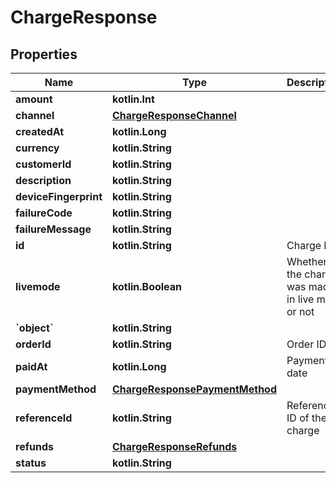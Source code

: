 
# ChargeResponse

## Properties
Name | Type | Description | Notes
------------ | ------------- | ------------- | -------------
**amount** | **kotlin.Int** |  |  [optional]
**channel** | [**ChargeResponseChannel**](ChargeResponseChannel.md) |  |  [optional]
**createdAt** | **kotlin.Long** |  |  [optional]
**currency** | **kotlin.String** |  |  [optional]
**customerId** | **kotlin.String** |  |  [optional]
**description** | **kotlin.String** |  |  [optional]
**deviceFingerprint** | **kotlin.String** |  |  [optional]
**failureCode** | **kotlin.String** |  |  [optional]
**failureMessage** | **kotlin.String** |  |  [optional]
**id** | **kotlin.String** | Charge ID |  [optional]
**livemode** | **kotlin.Boolean** | Whether the charge was made in live mode or not |  [optional]
**&#x60;object&#x60;** | **kotlin.String** |  |  [optional]
**orderId** | **kotlin.String** | Order ID |  [optional]
**paidAt** | **kotlin.Long** | Payment date |  [optional]
**paymentMethod** | [**ChargeResponsePaymentMethod**](ChargeResponsePaymentMethod.md) |  |  [optional]
**referenceId** | **kotlin.String** | Reference ID of the charge |  [optional]
**refunds** | [**ChargeResponseRefunds**](ChargeResponseRefunds.md) |  |  [optional]
**status** | **kotlin.String** |  |  [optional]



